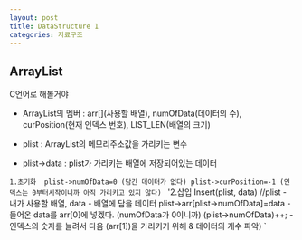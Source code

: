 ```yaml
---
layout: post
title: DataStructure 1
categories: 자료구조
---
```


## ArrayList 

C언어로 해볼거야

- ArrayList의 멤버 : arr[](사용할 배열), numOfData(데이터의 수), curPosition(현재 인덱스 번호), LIST_LEN(배열의 크기)

- plist : ArrayList의 메모리주소값을 가리키는 변수

- plist->data : plist가 가리키는 배열에 저장되어있는 데이터


`1.초기화 
  plist->numOfData=0 (담긴 데이터가 없다)
  plist->curPosition=-1 (인덱스는 0부터시작이니까 아직 가리키고 있지 않다)
 `
'2.삽입
 Insert(plist, data)  //plist - 내가 사용할 배열, data - 배열에 담을 데이터
 plist->arr[plist->numOfData]=data -들어온 data를 arr[0]에 넣겠다. (numOfData가 0이니까)
 (plist->numOfData)++; -인덱스의 숫자를 늘려서 다음 (arr[1])을 가리키기 위해 & 데이터의 개수 파악)
`
